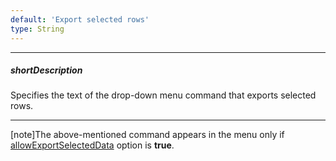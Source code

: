 ```yaml
---
default: 'Export selected rows'
type: String
---
```

---
##### shortDescription
Specifies the text of the drop-down menu command that exports selected rows.

---
[note]The above-mentioned command appears in the menu only if [allowExportSelectedData](/api-reference/10%20UI%20Widgets/dxDataGrid/1%20Configuration/export/allowExportSelectedData.md '/Documentation/ApiReference/UI_Widgets/dxDataGrid/Configuration/export/#allowExportSelectedData') option is **true**.